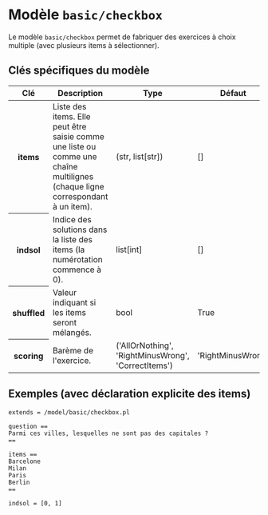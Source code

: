 # Modèle `basic/checkbox`

Le modèle `basic/checkbox` permet de fabriquer des exercices à choix multiple (avec plusieurs items à sélectionner).

## Clés spécifiques du modèle

<table class="table">
<thead>
<tr>
<th scope="col">Clé</th>
<th scope="col">Description</th>
<th scope="col">Type</th>
<th scope="col">Défaut</th>
</tr>
</thead>
<tbody>

<tr>
<th scope="row"> items </th>
<td> Liste des items. Elle peut être saisie comme une liste ou comme une chaîne multilignes (chaque ligne correspondant à un item). </td>
<td> (str, list[str]) </td>
<td> [] </td>
</tr>

<tr>
<th scope="row"> indsol </th>
<td> Indice des solutions dans la liste des items (la numérotation commence à 0). </td>
<td> list[int] </td>
<td> [] </td>
</tr>

<tr>
<th scope="row"> shuffled </th>
<td> Valeur indiquant si les items seront mélangés. </td>
<td> bool </td>
<td> True </td>
</tr>

<tr>
<th scope="row"> scoring </th>
<td> Barème de l&#39;exercice. </td>
<td> (&#39;AllOrNothing&#39;, &#39;RightMinusWrong&#39;, &#39;CorrectItems&#39;) </td>
<td> &#39;RightMinusWrong&#39; </td>
</tr>

</tbody>
</table>

## Exemples (avec déclaration explicite des items)

```
extends = /model/basic/checkbox.pl

question ==
Parmi ces villes, lesquelles ne sont pas des capitales ?
==

items ==
Barcelone
Milan
Paris
Berlin
==

indsol = [0, 1]
```

